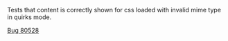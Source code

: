 Tests that content is correctly shown for css loaded with invalid mime type in quirks mode.

[Bug 80528](https://bugs.webkit.org/show_bug.cgi?id=80528)
